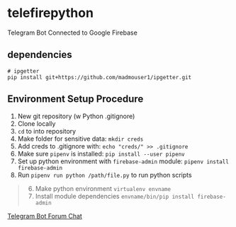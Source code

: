 # telefirepython
Telegram Bot Connected to Google Firebase

## dependencies
    # ipgetter
    pip install git+https://github.com/madmouser1/ipgetter.git



## Environment Setup Procedure
1. New git repository (w Python .gitignore)
2. Clone locally
3. `cd` to into repository
4. Make folder for sensitive data: `mkdir creds`
5. Add creds to .gitignore with: `echo "creds/" >> .gitignore`
6. Make sure `pipenv` is installed: `pip install --user pipenv`
7. Set up python environment with `firebase-admin` module: `pipenv install firebase-admin`
8. Run `pipenv run python /path/file.py` to run python scripts

>6. Make python environment `virtualenv envname`
>7. Install module dependencies `envname/bin/pip install firebase-admin`

[Telegram Bot Forum Chat](https://t.me/pythontelegrambotgroup)
